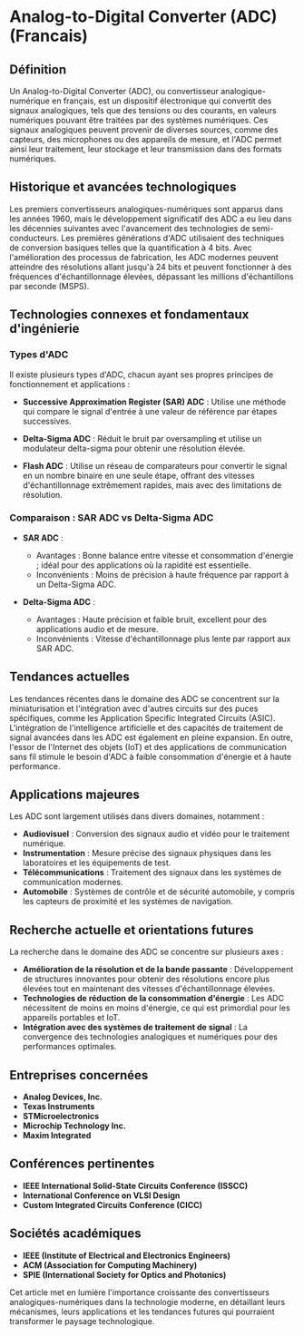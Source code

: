 # Analog-to-Digital Converter (ADC) (Francais)

## Définition

Un Analog-to-Digital Converter (ADC), ou convertisseur analogique-numérique en français, est un dispositif électronique qui convertit des signaux analogiques, tels que des tensions ou des courants, en valeurs numériques pouvant être traitées par des systèmes numériques. Ces signaux analogiques peuvent provenir de diverses sources, comme des capteurs, des microphones ou des appareils de mesure, et l'ADC permet ainsi leur traitement, leur stockage et leur transmission dans des formats numériques.

## Historique et avancées technologiques

Les premiers convertisseurs analogiques-numériques sont apparus dans les années 1960, mais le développement significatif des ADC a eu lieu dans les décennies suivantes avec l'avancement des technologies de semi-conducteurs. Les premières générations d'ADC utilisaient des techniques de conversion basiques telles que la quantification à 4 bits. Avec l'amélioration des processus de fabrication, les ADC modernes peuvent atteindre des résolutions allant jusqu'à 24 bits et peuvent fonctionner à des fréquences d'échantillonnage élevées, dépassant les millions d'échantillons par seconde (MSPS).

## Technologies connexes et fondamentaux d'ingénierie

### Types d'ADC

Il existe plusieurs types d'ADC, chacun ayant ses propres principes de fonctionnement et applications :

- **Successive Approximation Register (SAR) ADC** : Utilise une méthode qui compare le signal d'entrée à une valeur de référence par étapes successives.
  
- **Delta-Sigma ADC** : Réduit le bruit par oversampling et utilise un modulateur delta-sigma pour obtenir une résolution élevée.

- **Flash ADC** : Utilise un réseau de comparateurs pour convertir le signal en un nombre binaire en une seule étape, offrant des vitesses d'échantillonnage extrêmement rapides, mais avec des limitations de résolution.

### Comparaison : SAR ADC vs Delta-Sigma ADC

- **SAR ADC** : 
  - Avantages : Bonne balance entre vitesse et consommation d'énergie ; idéal pour des applications où la rapidité est essentielle.
  - Inconvénients : Moins de précision à haute fréquence par rapport à un Delta-Sigma ADC.

- **Delta-Sigma ADC** :  
  - Avantages : Haute précision et faible bruit, excellent pour des applications audio et de mesure.
  - Inconvénients : Vitesse d'échantillonnage plus lente par rapport aux SAR ADC.

## Tendances actuelles

Les tendances récentes dans le domaine des ADC se concentrent sur la miniaturisation et l'intégration avec d'autres circuits sur des puces spécifiques, comme les Application Specific Integrated Circuits (ASIC). L'intégration de l'intelligence artificielle et des capacités de traitement de signal avancées dans les ADC est également en pleine expansion. En outre, l'essor de l'Internet des objets (IoT) et des applications de communication sans fil stimule le besoin d'ADC à faible consommation d'énergie et à haute performance.

## Applications majeures

Les ADC sont largement utilisés dans divers domaines, notamment :

- **Audiovisuel** : Conversion des signaux audio et vidéo pour le traitement numérique.
- **Instrumentation** : Mesure précise des signaux physiques dans les laboratoires et les équipements de test.
- **Télécommunications** : Traitement des signaux dans les systèmes de communication modernes.
- **Automobile** : Systèmes de contrôle et de sécurité automobile, y compris les capteurs de proximité et les systèmes de navigation.

## Recherche actuelle et orientations futures

La recherche dans le domaine des ADC se concentre sur plusieurs axes :

- **Amélioration de la résolution et de la bande passante** : Développement de structures innovantes pour obtenir des résolutions encore plus élevées tout en maintenant des vitesses d'échantillonnage élevées.
- **Technologies de réduction de la consommation d'énergie** : Les ADC nécessitent de moins en moins d'énergie, ce qui est primordial pour les appareils portables et IoT.
- **Intégration avec des systèmes de traitement de signal** : La convergence des technologies analogiques et numériques pour des performances optimales.

## Entreprises concernées

- **Analog Devices, Inc.**
- **Texas Instruments**
- **STMicroelectronics**
- **Microchip Technology Inc.**
- **Maxim Integrated**

## Conférences pertinentes

- **IEEE International Solid-State Circuits Conference (ISSCC)**
- **International Conference on VLSI Design**
- **Custom Integrated Circuits Conference (CICC)**

## Sociétés académiques

- **IEEE (Institute of Electrical and Electronics Engineers)**
- **ACM (Association for Computing Machinery)**
- **SPIE (International Society for Optics and Photonics)**

Cet article met en lumière l'importance croissante des convertisseurs analogiques-numériques dans la technologie moderne, en détaillant leurs mécanismes, leurs applications et les tendances futures qui pourraient transformer le paysage technologique.